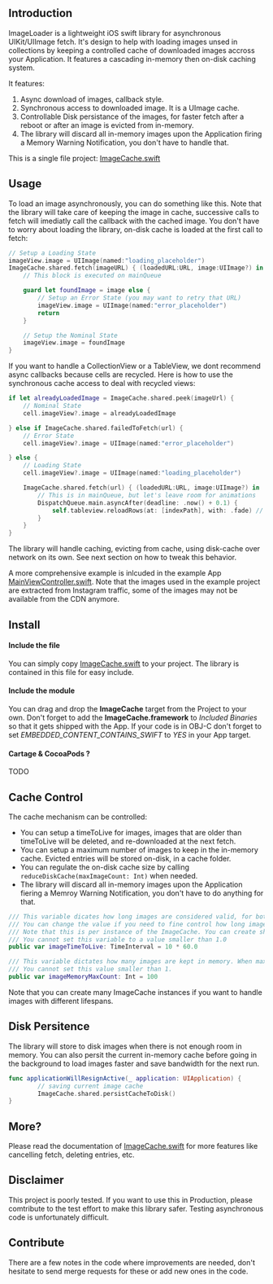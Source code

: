 
## Introduction
ImageLoader is a lightweight iOS swift library for asynchronous UIKit/UIImage fetch. It's design to help with loading images unsed in collections by keeping a controlled cache of downloaded images accross your Application. It features a cascading in-memory then on-disk caching system.

It features:
1. Async download of images, callback style.
2. Synchronous access to downloaded image. It is a UImage cache.
3. Controllable Disk persistance of the images, for faster fetch after a reboot or after an image is evicted from in-memory.
4. The library will discard all in-memory images upon the Application firing a Memory Warning Notification, you don't have to handle that.

This is a single file project: [ImageCache.swift](./ImageCache/ImageCache.swift)

## Usage

To load an image asynchronously, you can do something like this. Note that the library will take care of keeping the image in cache, successive calls to fetch will imediatly call the callback with the cached image. You don't have to worry about loading the library, on-disk cache is loaded at the first call to fetch:
``` Swift
// Setup a Loading State
imageView.image = UIImage(named:"loading_placeholder")
ImageCache.shared.fetch(imageURL) { (loadedURL:URL, image:UIImage?) in
    // This block is executed on mainQueue

    guard let foundImage = image else {
        // Setup an Error State (you may want to retry that URL)
        imageView.image = UIImage(named:"error_placeholder")
        return
    }

    // Setup the Nominal State
    imageView.image = foundImage
}
```

If you want to handle a CollectionView or a TableView, we dont recommend async callbacks because cells are recycled. Here is how to use the synchronous cache access to deal with recycled views:

```Swift
if let alreadyLoadedImage = ImageCache.shared.peek(imageUrl) {
    // Nominal State
    cell.imageView?.image = alreadyLoadedImage

} else if ImageCache.shared.failedToFetch(url) {
    // Error State
    cell.imageView?.image = UIImage(named:"error_placeholder")

} else {
    // Loading State
    cell.imageView?.image = UIImage(named:"loading_placeholder")

    ImageCache.shared.fetch(url) { (loadedURL:URL, image:UIImage?) in
        // This is in mainQueue, but let's leave room for animations
        DispatchQueue.main.asyncAfter(deadline: .now() + 0.1) { 
            self.tableview.reloadRows(at: [indexPath], with: .fade) // will yeild a cache hit
        }
    }
}
```
The library will handle caching, evicting from cache, using disk-cache over network on its own. See next section on how to tweak this behavior.

A more comprehensive example is inlcuded in the example App [MainViewController.swift](./ImageCacheExample/MainViewController.swift). Note that the images used in the example project are extracted from Instagram traffic, some of the images may not be available from the CDN anymore.

## Install

#### Include the file
You can simply copy [ImageCache.swift](./ImageCache/ImageCache.swift) to your project. The library is contained in this file for easy include.

#### Include the module
You can drag and drop the **ImageCache** target from the Project to your own. Don't forget to add the **ImageCache.framework** to *Included Binaries* so that it gets shipped with the App.
If your code is in OBJ-C don't forget to set *EMBEDDED_CONTENT_CONTAINS_SWIFT* to *YES* in your App target.

#### Cartage & CocoaPods ?
TODO


## Cache Control
The cache mechanism can be controlled:
- You can setup a timeToLive for images, images that are older than timeToLive will be deleted, and re-downloaded at the next fetch.
- You can setup a maximum number of images to keep in the in-memory cache. Evicted entries will be stored on-disk, in a cache folder.
- You can regulate the on-disk cache size by calling ```reduceDiskCache(maxImageCount: Int)``` when needed.
- The library will discard all in-memory images upon the Application fiering a Memroy Warning Notification, you don't have to do anything for that.

```Swift
/// This variable dicates how long images are considered valid, for both in-memory and on-disk cache layers.
/// You can change the value if you need to fine control how long images are retained for this instance.
/// Note that this is per instance of the ImageCache. You can create short lived and long lived caches if you need to have different lifespans.
/// You cannot set this variable to a value smaller than 1.0
public var imageTimeToLive: TimeInterval = 10 * 60.0

/// This variable dictates how many images are kept in memory. When max is reached, 10% of the max will be evicted form memory to go on-disk.
/// You cannot set this value smaller than 1.
public var imageMemoryMaxCount: Int = 100 
```

Note that you can create many ImageCache instances if you want to handle images with different lifespans.

## Disk Persitence
The library will store to disk images when there is not enough room in memory. You can also persit the current in-memory cache before going in the background to load images faster and save bandwidth for the next run.
```Swift
func applicationWillResignActive(_ application: UIApplication) {
        // saving current image cache
        ImageCache.shared.persistCacheToDisk()
}
```

## More?
Please read the documentation of [ImageCache.swift](./ImageCache/ImageCache.swift) for more features like cancelling fetch, deleting entries, etc.

## Disclaimer
This project is poorly tested. If you want to use this in Production, please comtribute to the test effort to make this library safer. Testing asynchronous code is unfortunately difficult.

## Contribute
There are a few notes in the code where improvements are needed, don't hesitate to send merge requests for these or add new ones in the code.


